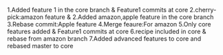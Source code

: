 1.Added feature 1 in the core branch & Feature1 commits at core
2.cherry-pick:amazon feature & 2.Added amazon,apple feature in the core branch
3.Rebase commit:Apple feature
4.Merge feaure:For amazon
5.Only core features added & Feature1 commits at core
6.recipe included in core & rebase from amazon branch
7.Added advanced features to core and rebased master to core
